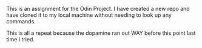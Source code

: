 This is an assignment for the Odin Project. 
I have created a new repo and have cloned it to my local machine without needing to look up any commands. 

This is all a repeat because the dopamine ran out WAY before this point last time I tried. 
